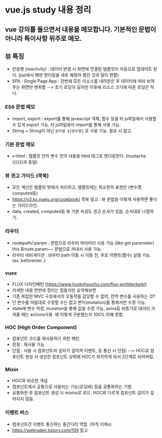 # vue.js study 내용 정리
## vue 강의를 들으면서 내용을 메모합니다. 기본적인 문법이 아니라 특이사항 위주로 메모.


## 뷰 특징
- 반응형 (reactivity) : 데이터 변경 시 화면에 연결된 템플릿이 자동으로 업데이트 된다. (jsp에서 매번 렌더링을 새로 해줘야 했던 것과 달리 편함)
- SPA : Single Page App : 한번에 모든 리소스를 내려받은 후 데이터에 따라 보여주는 화면만 변화함 --> 초기 로딩이 길지만 이후에 리소스 크기에 따른 로딩은 적다.

### ES6 문법 메모
- import, export : export를 통해 javascript 객체, 함수 등을 타 js파일에서 사용할 수 있게 export 가능. 타 js파일에서 import를 통해 사용 가능.
- String + String이 아닌 `문자열 ${변수명}` 로 사용 가능. 필요 시 참고.

### 기본 문법 메모
- v-html : 템플릿 안의 변수 안의 내용을 html 태그로 렌더링한다. (hustache {{{}}}과 동일)

### 뷰 권고 가이드 (쿡북)
- 모든 계산은 템플릿 밖에서 처리하고, 템플릿에는 최소한의 표현만 (변수명, computed등)
- https://v3.ko.vuejs.org/cookbook/ 쿡북 참고 : 뷰 문법을 이렇게 사용하면 좋다는 가이드라인.
- data, created, computed등 뷰 기본 속성도 권고 순서가 있음. 순서대로 나열하기.

### 라우터
- routepath/:param : 문법으로 라우터 파라미터 사용 가능 (like get parameter) this.$route.param~~ 문법으로 꺼내서 사용 가능.
- 라우터 네비게이션 : 라우터 path 이동 시 이동 전, 후로 이벤트(함수) 실행 가능. (ex. beforenter..)
  
### vuex
- FLUX 디자인패턴 (https://www.huskyhoochu.com/flux-architecture/)
- 자세한 내용 한번에 정리는 힘들지만 요약해보면
- 기존 복잡한 MVC 구조에서의 오동작을 감당할 수 없어, 전역 변수를 사용하는 것?
- 단 변수를 마음대로 수정할 수는 없고 변이(mutation)를 통해서만 수정 가능.
- state에 변수 저장, mutation을 통해 값을 수정 가능, axios등 비동기로 데이터 가져올 때는 actions사용. 왜 이렇게 구분했는지 100% 이해 못함.

### HOC (High Order Component)
- 컴포넌트 코드를 재사용하기 위한 패턴.
- 장점 : 재사용 가능
- 단점 : 사용 시 컴포넌트의 깊이가 깊어져 이벤트, 등 통신 시 단점) --> HOC로 컴포넌트 생성 시 생성한 컴포넌트 상위에 HOC가 위치하게 되서 2단계로 되어버림.

### Mixin
- HOC와 비슷한 개념.
- 컴포넌트에서 공통으로 사용되는 기능(로딩바) 등을 공통화하는 기법
- 공통화한 후 컴포넌트 생성 시 mixins로 로드. HOC와 다르게 컴포넌트 깊이가 깊어지지 않음.

### 이벤트 버스 
- 컴포넌트간 이벤트 통신하는 중간다리 역할. (아직 이해x)
- https://webruden.tistory.com/109 참고
